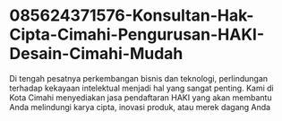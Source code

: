 # 085624371576-Konsultan-Hak-Cipta-Cimahi-Pengurusan-HAKI-Desain-Cimahi-Mudah
Di tengah pesatnya perkembangan bisnis dan teknologi, perlindungan terhadap kekayaan intelektual menjadi hal yang sangat penting. Kami di Kota Cimahi menyediakan jasa pendaftaran HAKI yang akan membantu Anda melindungi karya cipta, inovasi produk, atau merek dagang Anda
